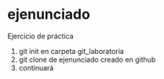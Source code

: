 # ejenunciado
Ejercicio de práctica

1. git init en carpeta git_laboratoria
2. git clone  de ejenunciado creado en github
3. continuará